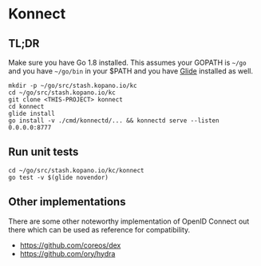 # Konnect

## TL;DR

Make sure you have Go 1.8 installed. This assumes your GOPATH is `~/go` and
you have `~/go/bin` in your $PATH and you have [Glide](https://github.com/Masterminds/glide)
installed as well.

```
mkdir -p ~/go/src/stash.kopano.io/kc
cd ~/go/src/stash.kopano.io/kc
git clone <THIS-PROJECT> konnect
cd konnect
glide install
go install -v ./cmd/konnectd/... && konnectd serve --listen 0.0.0.0:8777
```

## Run unit tests

```
cd ~/go/src/stash.kopano.io/kc/konnect
go test -v $(glide novendor)
```

## Other implementations

There are some other noteworthy implementation of OpenID Connect out there which
can be used as reference for compatibility.

- https://github.com/coreos/dex
- https://github.com/ory/hydra
